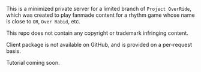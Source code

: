 This is a minimized private server for a limited branch of `Project OverRide`, which was created to play fanmade content for a rhythm game whose name is close to `OR`, `Over Rabid`, etc.

This repo does not contain any copyright or trademark infringing content.

Client package is not available on GitHub, and is provided on a per-request basis. 

Tutorial coming soon.
